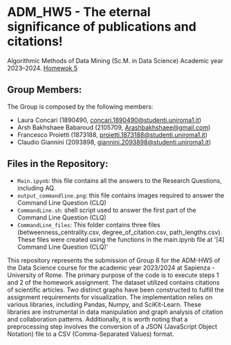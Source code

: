 # ADM_HW5 - The eternal significance of publications and citations!
Algorithmic Methods of Data Mining (Sc.M. in Data Science) Academic year 2023–2024. [Homewok 5](https://github.com/Sapienza-University-Rome/ADM/tree/master/2023/Homework_5)

## Group Members:
The Group is composed by the following members:
- Laura Concari (1890490, concari.1890490@studenti.uniroma1.it)
- Arsh Bakhshaee Babaroud (2105709, Arashbakhshaee@gmail.com)
- Francesco Proietti (1873188, proietti.1873188@studenti.uniroma1.it)
- Claudio Giannini (2093898, giannini.2093898@studenti.uniroma1.it)

## Files in the Repository:
- `Main.ipynb`: this file contains all the answers to the Research Questions, including AQ.
- `output_commandline.png`: this file contains images required to answer the Command Line Question (CLQ)
- `CommandLine.sh`:  shell script used to answer the first part of the Command Line Question (CLQ)
- `CommandLine_files`: This folder contains three files (betweenness_centrality.csv, degree_of_citation.csv, path_lengths.csv). These files were created using the functions in the main.ipynb file at '[4] Command Line Question (CLQ)'

This repository represents the submission of Group 8 for the ADM-HW5 of the Data Science course for the academic year 2023/2024 at Sapienza - University of Rome.
The primary purpose of the code is to execute steps 1 and 2 of the homework assignment. The dataset utilized contains citations of scientific articles. Two distinct graphs have been constructed to fulfill the assignment requirements for visualization.
The implementation relies on various libraries, including Pandas, Numpy, and SciKit-Learn. These libraries are instrumental in data manipulation and graph analysis of citation and collaboration patterns. 
Additionally, it is worth noting that a preprocessing step involves the conversion of a JSON (JavaScript Object Notation) file to a CSV (Comma-Separated Values) format.
